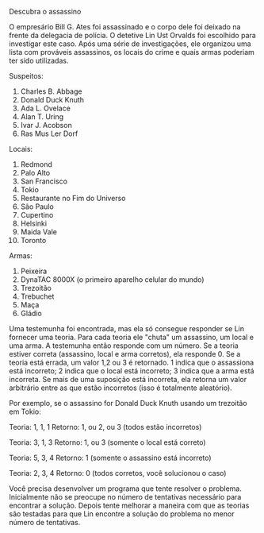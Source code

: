 Descubra o assassino

O empresário Bill G. Ates foi assassinado e o corpo dele foi deixado na frente da delegacia de polícia. O detetive Lin Ust Orvalds foi escolhido para investigar este caso. Após uma série de investigações, ele organizou uma lista com prováveis assassinos, os locais do crime e quais armas poderiam ter sido utilizadas.

Suspeitos:

1. Charles B. Abbage
2. Donald Duck Knuth
3. Ada L. Ovelace
4. Alan T. Uring
5. Ivar J. Acobson
6. Ras Mus Ler Dorf

Locais:
1. Redmond
2. Palo Alto
3. San Francisco
4. Tokio
5. Restaurante no Fim do Universo
6. São Paulo
7. Cupertino
8. Helsinki
9. Maida Vale
10. Toronto

Armas:
1. Peixeira
2. DynaTAC 8000X (o primeiro aparelho celular do mundo)
3. Trezoitão
4. Trebuchet
5. Maça
6. Gládio

Uma testemunha foi encontrada, mas ela só consegue responder se Lin fornecer uma teoria. Para cada teoria ele "chuta" um assassino, um local e uma arma. A testemunha então responde com um número. Se a teoria estiver correta (assassino, local e arma corretos), ela responde 0. Se a teoria está errada, um valor 1,2 ou 3 é retornado. 1 indica que o assassiona está incorreto; 2 indica que o local está incorreto; 3 indica que a arma está incorreta. Se mais de uma suposição está incorreta, ela retorna um valor arbitrário entre as que estão incorretos (isso é totalmente aleatório).

Por exemplo, se o assassino for Donald Duck Knuth usando um trezoitão em Tokio:

Teoria: 1, 1, 1
Retorno: 1, ou 2, ou 3 (todos estão incorretos) 

Teoria: 3, 1, 3
Retorno: 1, ou 3 (somente o local está correto)

Teoria: 5, 3, 4
Retorno: 1 (somente o assassino está incorreto)

Teoria: 2, 3, 4
Retorno: 0 (todos corretos, você solucionou o caso)

Você precisa desenvolver um programa que tente resolver o problema. Inicialmente não se preocupe no número de tentativas necessário para encontrar a solução. Depois tente melhorar a maneira com que as teorias são testadas para que Lin encontre a solução do problema no menor número de tentativas.